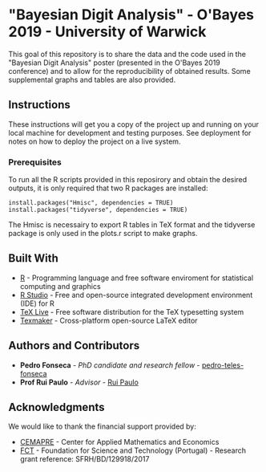 # "Bayesian Digit Analysis" - O'Bayes 2019 - University of Warwick

This goal of this repository is to share the data and the code used in the "Bayesian Digit Analysis" poster (presented in the O'Bayes 2019 conference) and to allow for the reproducibility of obtained results. Some supplemental graphs and tables are also provided.  

## Instructions

These instructions will get you a copy of the project up and running on your local machine for development and testing purposes. See deployment for notes on how to deploy the project on a live system.

### Prerequisites

To run all the R scripts provided in this reposirory and obtain the desired outputs, it is only required that two R packages are installed:

```
install.packages("Hmisc", dependencies = TRUE)
install.packages("tidyverse", dependencies = TRUE) 
```

The Hmisc is necessairy to export R tables in TeX format and the tidyverse package is only used in the plots.r script to make graphs.

## Built With

* [R](http://www.dropwizard.io/1.0.2/docs/) - Programming language and free software enviroment for statistical computing and graphics
* [R Studio](https://maven.apache.org/) - Free and open-source integrated development environment (IDE) for R
* [TeX Live](https://maven.apache.org/) - Free software distribution for the TeX typesetting system
* [Texmaker](https://rometools.github.io/rome/) - Cross-platform open-source LaTeX editor

## Authors and Contributors

* **Pedro Fonseca** - *PhD candidate and research fellow* - [pedro-teles-fonseca](https://github.com/pedro-teles-fonseca)
* **Prof Rui Paulo** - *Advisor* - [Rui Paulo](https://www.iseg.ulisboa.pt/aquila/homepage/rui)

## Acknowledgments

We would like to thank the financial support provided by:

* [CEMAPRE](https://cemapre.iseg.ulisboa.pt) - Center for Applied Mathematics and Economics
* [FCT](https://www.fct.pt/index.phtml.en) - Foundation for Science and Technology (Portugal) - Research grant reference: SFRH/BD/129918/2017


